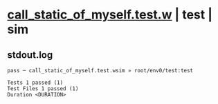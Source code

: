 # [call_static_of_myself.test.w](../../../../../examples/tests/valid/call_static_of_myself.test.w) | test | sim

## stdout.log
```log
pass ─ call_static_of_myself.test.wsim » root/env0/test:test
 
Tests 1 passed (1)
Test Files 1 passed (1)
Duration <DURATION>
```

